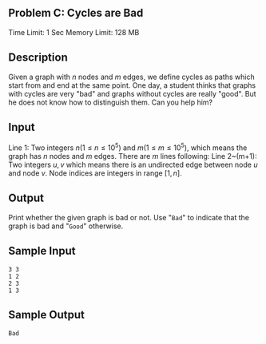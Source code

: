 ## Problem C: Cycles are Bad

Time Limit: 1 Sec Memory Limit: 128 MB

## Description

Given a graph with $n$ nodes and $m$ edges, we define cycles as paths which start from and end at the same point. One day, a student thinks that graphs with cycles are very "bad" and graphs without cycles are really "good". But he does not know how to distinguish them. Can you help him?

## Input

Line 1: Two integers $n(1≤n≤10^5)$ and $m(1≤m≤10^5)$, which means the graph has $n$ nodes and $m$ edges.
There are $m$ lines following:
Line 2~(m+1): Two integers $u, v$ which means there is an undirected edge between node $u$ and node $v$. Node indices are integers in range $[1,n]$.

## Output

Print whether the given graph is bad or not. Use "`Bad`" to indicate that the graph is bad and "`Good`" otherwise.

## Sample Input

```
3 3
1 2
2 3
1 3
```

## Sample Output

```
Bad
```
